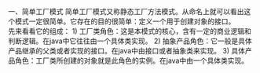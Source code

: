 一、简单工厂模式 
    简单工厂模式又称静态工厂方法模式。从命名上就可以看出这个模式一定很简单。它存在的目的很简单：定义一个用于创建对象的接口。        
    先来看看它的组成： 
    1) 工厂类角色：这是本模式的核心，含有一定的商业逻辑和判断逻辑。在java中它往往由一个具体类实现。 
    2) 抽象产品角色：它一般是具体产品继承的父类或者实现的接口。在java中由接口或者抽象类来实现。 
    3) 具体产品角色：工厂类所创建的对象就是此角色的实例。在java中由一个具体类实现。
 